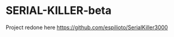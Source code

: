 SERIAL-KILLER-beta
==================

Project redone here
https://github.com/espilioto/SerialKiller3000
